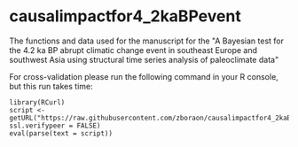 # causalimpactfor4_2kaBPevent
The functions and data used for the manuscript for the "A Bayesian test for the 4.2 ka BP abrupt climatic change event in southeast Europe and southwest Asia using structural time series analysis of paleoclimate data"


For cross-validation please run the following command in your R console, but this run takes time:

```{r, eval = F}
library(RCurl)
script <- getURL("https://raw.githubusercontent.com/zboraon/causalimpactfor4_2kaBPevent/master/cross_validation_4_2ka_bp.R", ssl.verifypeer = FALSE)
eval(parse(text = script))
```
